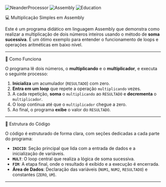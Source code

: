 ![NeanderProcessor ](https://img.shields.io/badge/Architecture-Neander-8A2BE2)
![Assembly ](https://img.shields.io/badge/Language-Assembly-64DD9C)
![Education](https://img.shields.io/badge/Purpose-Education-FF6B6B)


💻 Multiplicação Simples em Assembly

Este é um programa didático em linguagem Assembly que demonstra como realizar a multiplicação de dois números inteiros usando o método de **soma sucessiva**. É um ótimo exemplo para entender o funcionamento de loops e operações aritméticas em baixo nível.

---

🚀 Como Funciona

O programa lê dois números, o **multiplicando** e o **multiplicador**, e executa o seguinte processo:

1.  **Inicializa** um acumulador (`RESULTADO`) com zero.
2.  **Entra em um loop** que repete a operação `multiplicando` vezes.
3.  A cada repetição, **soma** o `multiplicando` ao `RESULTADO` e **decrementa** o `multiplicador`.
4.  O loop continua até que o `multiplicador` chegue a zero.
5.  Ao final, o programa **exibe** o valor do `RESULTADO`.

---

🧱 Estrutura do Código

O código é estruturado de forma clara, com seções dedicadas a cada parte do programa:

* **`INICIO`**: Seção principal que lida com a entrada de dados e a inicialização de variáveis.
* **`MULT`**: O loop central que realiza a lógica de soma sucessiva.
* **`FIM`**: A etapa final, onde o resultado é exibido e a execução é encerrada.
* **Área de Dados**: Declaração das variáveis (`NUM1`, `NUM2`, `RESULTADO`) e constantes (`ZERO`, `UM`).

---
